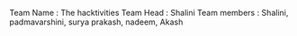 Team Name : The hacktivities
Team Head : Shalini
Team members : Shalini, padmavarshini, surya prakash, nadeem, Akash
